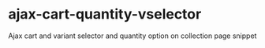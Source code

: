 # ajax-cart-quantity-vselector
Ajax cart and variant selector and quantity option on collection page snippet
